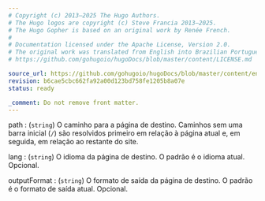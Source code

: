 ```yaml
---
# Copyright (c) 2013–2025 The Hugo Authors.
# The Hugo logos are copyright (c) Steve Francia 2013–2025.
# The Hugo Gopher is based on an original work by Renée French.
#
# Documentation licensed under the Apache License, Version 2.0.
# The original work was translated from English into Brazilian Portuguese.
# https://github.com/gohugoio/hugoDocs/blob/master/content/LICENSE.md

source_url: https://github.com/gohugoio/hugoDocs/blob/master/content/en/_common/ref-and-relref-options.md
revision: b6cae5cbc662fa92a00d123bd758fe1205b8a07e
status: ready

_comment: Do not remove front matter.
---
```


path
: (`string`) O caminho para a página de destino.
Caminhos sem uma barra inicial (`/`) são resolvidos primeiro em relação à página
atual e, em seguida, em relação ao restante do site.

lang
: (`string`) O idioma da página de destino.
O padrão é o idioma atual.
Opcional.

outputFormat
: (`string`) O formato de saída da página de destino.
O padrão é o formato de saída atual.
Opcional.
